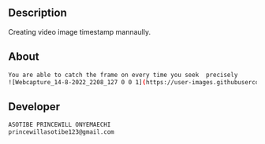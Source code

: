 ## Description

Creating video image timestamp mannaully.



## About

```bash
You are able to catch the frame on every time you seek  precisely
![Webcapture_14-8-2022_2208_127 0 0 1](https://user-images.githubusercontent.com/100746581/184557720-cee307cf-198b-4574-8ca5-d99fbebba3bc.jpeg)


```


## Developer
```bash
ASOTIBE PRINCEWILL ONYEMAECHI
princewillasotibe123@gmail.com
```



